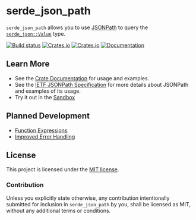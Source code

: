 # serde_json_path

`serde_json_path` allows you to use [JSONPath][jsonpath] to query the [`serde_json::Value`][serde_json_value] type.

[![Build status](https://github.com/hiltontj/serde_json_path/actions/workflows/ci.yml/badge.svg?branch=main)](https://github.com/hiltontj/serde_json_path/actions/workflows/ci.yml)
[![Crates.io](https://img.shields.io/crates/v/serde_json_path)](https://crates.io/crates/serde_json_path)
[![Crates.io](https://img.shields.io/crates/d/serde_json_path)](https://crates.io/crates/serde_json_path)
[![Documentation](https://docs.rs/serde_json_path/badge.svg)][docs]

## Learn More

* See the [Crate Documentation][docs] for usage and examples.
* See the [IETF JSONPath Specification][jp_spec] for more details about JSONPath and examples of its usage.
* Try it out in the [Sandbox](https://serdejsonpath.live)

## Planned Development

* [Function Expressions][func_ext_issue]
* [Improved Error Handling][error_issue]

## License

This project is licensed under the [MIT license][license].

### Contribution

Unless you explicitly state otherwise, any contribution intentionally submitted
for inclusion in `serde_json_path` by you, shall be licensed as MIT, without any
additional terms or conditions.

[docs]: https://docs.rs/serde_json_path
[jsonpath]: https://datatracker.ietf.org/wg/jsonpath/about/
[serde_json_value]: https://docs.rs/serde_json/latest/serde_json/enum.Value.html
[license]: https://github.com/hiltontj/serde_json_path/blob/main/LICENSE-MIT
[func_ext_issue]: https://github.com/hiltontj/serde_json_path/issues/1
[error_issue]: https://github.com/hiltontj/serde_json_path/issues/4
[jp_spec]: https://www.ietf.org/archive/id/draft-ietf-jsonpath-base-10.html